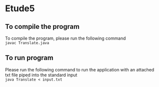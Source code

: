 # Etude5

## To compile the program
To compile the program, please run the following command  
``` javac Translate.java ```

## To run program
Please run the following command to run the application with an attached txt file piped into the standard input  
``` java Translate < input.txt ```
